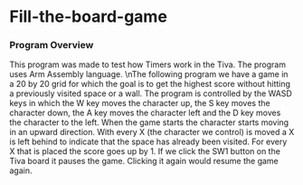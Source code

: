 # Fill-the-board-game
### Program Overview
This program was made to test how Timers work in the Tiva. The program uses Arm Assembly language. \nThe following program we have a game in a 20 by 20 grid for which the goal is to get the highest score without hitting a previously visited space or a wall. The program is controlled by the WASD keys in which the W key moves the character up, the S key moves the character down, the A key moves the character left and the D key moves the character to the left. When the game starts the character starts moving in an upward direction. With every X (the character we control) is moved a X is left behind to indicate that the space has already been visited. For every X that is placed the score goes up by 1. If we click the SW1 button on the Tiva board it pauses the game. Clicking it again would resume the game again.
